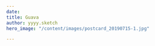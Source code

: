 ```yaml
---
date: 
title: Guava
author: yyyy.sketch
hero_image: "/content/images/postcard_20190715-1.jpg"

---
```

